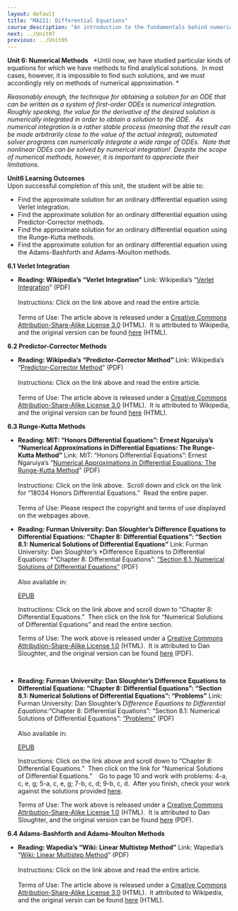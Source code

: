 ```yaml
---
layout: default
title: "MA221: Differential Equations"
course_description: "An introduction to the fundamentals behind numerical solutions and Ordinary Differential Equations, with a goal of moving from a microscopic view of relevant physics to a macroscopic view of the behavior of a system as a whole."
next: ../Unit07
previous: ../Unit05
---
```

**Unit 6: Numerical Methods** <span id="6"></span> 
*Until now, we have studied particular kinds of equations for which we
have methods to find analytical solutions.  In most cases, however, it
is impossible to find such solutions, and we must accordingly rely on
methods of numerical approximation. *  
  
 *Reasonably enough, the technique for obtaining a solution for an ODE
that can be written as a system of first-order ODEs is numerical
integration.  Roughly speaking, the value for the derivative of the
desired solution is numerically integrated in order to obtain a solution
to the ODE.   As numerical integration is a rather stable process
(meaning that the result can be made arbitrarily close to the value of
the actual integral), automated solver programs can numerically
integrate a wide range of ODEs.  Note that nonlinear ODEs can be solved
by numerical integration!  Despite the scope of numerical methods,
however, it is important to appreciate their limitations.*

**Unit6 Learning Outcomes**  
Upon successful completion of this unit, the student will be able to:  
-   Find the approximate solution for an ordinary differential equation
    using Verlet integration.
-   Find the approximate solution for an ordinary differential equation
    using Predictor-Corrector methods.
-   Find the approximate solution for an ordinary differential equation
    using the Runge-Kutta methods.
-   Find the approximate solution for an ordinary differential equation
    using the Adams-Bashforth and Adams-Moulton methods.

**6.1 Verlet Integration** <span id="6.1"></span> 
-   **Reading: Wikipedia’s “Verlet Integration”**
    Link: Wikipedia’s “[Verlet
    Integration](https://resources.saylor.org/wwwresources/archived/site/wp-content/uploads/2011/06/MA221-6.1.pdf)”
    (PDF)  
        
     Instructions: Click on the link above and read the entire
    article.  
        
     Terms of Use: The article above is released under a [Creative
    Commons Attribution-Share-Alike License
    3.0](http://creativecommons.org/licenses/by-sa/3.0/) (HTML).  It is
    attributed to Wikipedia, and the original version can be
    found [here](http://en.wikipedia.org/wiki/Verlet_integration) (HTML).

**6.2 Predictor-Corrector Methods** <span id="6.2"></span> 
-   **Reading: Wikipedia’s “Predictor-Corrector Method”**
    Link: Wikipedia’s “[Predictor-Corrector
    Method](https://resources.saylor.org/wwwresources/archived/site/wp-content/uploads/2011/06/MA221-6.2.pdf)”
    (PDF)  
        
     Instructions: Click on the link above and read the entire
    article.  
        
     Terms of Use: The article above is released under a [Creative
    Commons Attribution-Share-Alike License
    3.0](http://creativecommons.org/licenses/by-sa/3.0/) (HTML).  It is
    attributed to Wikipedia, and the original version can be
    found [here](http://en.wikipedia.org/wiki/Predictor-corrector_method) (HTML).

**6.3 Runge-Kutta Methods** <span id="6.3"></span> 
-   **Reading: MIT: “Honors Differential Equations”: Ernest Ngaruiya’s
    “Numerical Approximations in Differential Equations: The Runge-Kutta
    Method”**
    Link: MIT: “Honors Differential Equations”: Ernest Ngaruiya’s
    “[Numerical Approximations in Differential Equations: The
    Runge-Kutta
    Method](http://search.mit.edu/search?site=ocw&client=mit&getfields=*&output=xml_no_dtd&proxystylesheet=http%3A%2F%2Focw.mit.edu%2Fsearch%2Fgoogle-ocw.xsl&proxyreload=1&as_dt=i&oe=utf-8&departmentName=web&filter=0&courseName=&q=Runge-Kutta&btnG.x=7&btnG.y=12)”
    (PDF)  
        
     Instructions: Click on the link above.  Scroll down and click on
    the link for “18034 Honors Differential Equations.”  Read the entire
    paper.  
        
     Terms of Use: Please respect the copyright and terms of use
    displayed on the webpages above.

-   **Reading: Furman University: Dan Sloughter’s Difference Equations
    to Differential Equations: “Chapter 8: Differential Equations”:
    “Section 8.1: Numerical Solutions of Differential Equations”**
    Link: Furman University: Dan Sloughter’s *Difference Equations to
    Differential Equations: *“Chapter 8: Differential Equations”:
    [“Section 8.1: Numerical Solutions of Differential
    Equations”](https://resources.saylor.org/wwwresources/archived/site/wp-content/uploads/2011/06/MA221-6.3.pdf)
    (PDF)  
        
     Also available in:  

    [EPUB](https://resources.saylor.org/wwwresources/archived/site/wp-content/uploads/2011/08/MA221-6.3-Dan-Sloughter.epub)  
      
     Instructions: Click on the link above and scroll down to “Chapter
    8: Differential Equations.”  Then click on the link for “Numerical
    Solutions of Differential Equations” and read the entire section.  
      
     Terms of Use: The work above is released under a [Creative Commons
    Attribution-Share-Alike License
    1.0](http://creativecommons.org/licenses/by-nc-sa/1.0/) (HTML).  It
    is attributed to Dan Sloughter, and the original version can be
    found [here](http://de2de.synechism.org/c8/sec81.pdf) (PDF).  

     

-   **Reading: Furman University: Dan Sloughter’s Difference Equations
    to Differential Equations: “Chapter 8: Differential Equations”:
    “Section 8.1: Numerical Solutions of Differential Equations”:
    “Problems”**
    Link: Furman University: Dan Sloughter’s *Difference Equations to
    Differential Equations:*“Chapter 8: Differential Equations”:
    “Section 8.1: Numerical Solutions of Differential Equations”:
    [“Problems”](https://resources.saylor.org/wwwresources/archived/site/wp-content/uploads/2011/06/MA221-6.3.pdf)
    (PDF)  
        
     Also available in:  

    [EPUB](https://resources.saylor.org/wwwresources/archived/site/wp-content/uploads/2011/08/MA221-6.3-Dan-Sloughter.epub)  
      
     Instructions: Click on the link above and scroll down to “Chapter
    8: Differential Equations.”  Then click on the link for “Numerical
    Solutions of Differential Equations.”    Go to page 10 and work with
    problems: 4-a, c, e, g; 5-a, c, e, g; 7-b, c, d; 9-b, c, d.  After
    you finish, check your work against the solutions provided
    [here](http://de2de.wordpress.com/2007/08/20/section-81/).  
      
     Terms of Use: The work above is released under a [Creative Commons
    Attribution-Share-Alike License
    1.0](http://creativecommons.org/licenses/by-nc-sa/1.0/) (HTML).  It
    is attributed to Dan Sloughter, and the original version can be
    found [here](http://de2de.synechism.org/c8/sec81.pdf) (PDF).<span
    class="Apple-style-span"
    style="color: rgb(0, 0, 0); font-family: arial, sans, sans-serif; font-size: 13px; white-space: pre; ">
    </span>

**6.4 Adams-Bashforth and Adams-Moulton Methods** <span
id="6.4"></span> 
-   **Reading: Wapedia’s “Wiki: Linear Multistep Method”**
    Link: Wapedia’s “[Wiki: Linear Multistep
    Method](https://resources.saylor.org/wwwresources/archived/site/wp-content/uploads/2011/06/MA221-6.4.pdf)”
    (PDF)  
        
     Instructions: Click on the link above and read the entire
    article.  
        
     Terms of Use: The article above is released under a [Creative
    Commons Attribution-Share-Alike License
    3.0](http://creativecommons.org/licenses/by-sa/3.0/) (HTML).  It
    attributed to Wikipedia, and the original versin can be
    found [here](http://wapedia.mobi/en/Adams_Bashforth) (HTML).


